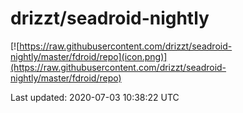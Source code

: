 
# drizzt/seadroid-nightly

[![https://raw.githubusercontent.com/drizzt/seadroid-nightly/master/fdroid/repo](icon.png)](https://raw.githubusercontent.com/drizzt/seadroid-nightly/master/fdroid/repo)

Last updated: 2020-07-03 10:38:22 UTC